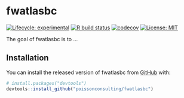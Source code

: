 
<!-- README.md is generated from README.Rmd. Please edit that file -->

# fwatlasbc

<!-- badges: start -->

[![Lifecycle:
experimental](https://img.shields.io/badge/lifecycle-experimental-orange.svg)](https://www.tidyverse.org/lifecycle/#experimental)
[![R build
status](https://github.com/poissonconsulting/fwatlasbc/workflows/R-CMD-check/badge.svg)](https://github.com/poissonconsulting/fwatlasbc/actions)
[![codecov](https://codecov.io/gh/poissonconsulting/fwatlasbc/branch/main/graph/badge.svg?token=x3TrvhuMbK)](https://codecov.io/gh/poissonconsulting/fwatlasbc)
[![License:
MIT](https://img.shields.io/badge/License-MIT-green.svg)](https://opensource.org/licenses/MIT)
<!-- badges: end -->

The goal of fwatlasbc is to …

## Installation

You can install the released version of fwatlasbc from
[GitHub](https://github.com/) with:

``` r
# install.packages("devtools")
devtools::install_github("poissonconsulting/fwatlasbc")
```
